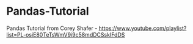 # Pandas-Tutorial
Pandas Tutorial from Corey Shafer - https://www.youtube.com/playlist?list=PL-osiE80TeTsWmV9i9c58mdDCSskIFdDS
